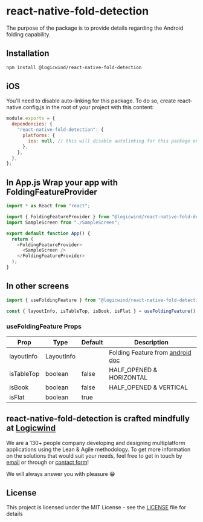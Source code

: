 # react-native-fold-detection

The purpose of the package is to provide details regarding the Android folding capability.

## Installation

```sh
npm install @logicwind/react-native-fold-detection
```


## iOS

You'll need to disable auto-linking for this package.
To do so, create react-native.config.js in the root of your project with this content:
```js
module.exports = {
  dependencies: {
    "react-native-fold-detection": {
      platforms: {
        ios: null, // this will disable autolinking for this package on iOS
      },
    },
  },
};
```

## In App.js Wrap your app with FoldingFeatureProvider

```js
import * as React from "react";

import { FoldingFeatureProvider } from "@logicwind/react-native-fold-detection";
import SampleScreen from "./SampleScreen";

export default function App() {
  return (
    <FoldingFeatureProvider>
      <SampleScreen />
    </FoldingFeatureProvider>
  );
}
```

## In other screens

```js
import { useFoldingFeature } from "@logicwind/react-native-fold-detection";

const { layoutInfo, isTableTop, isBook, isFlat } = useFoldingFeature();
```


### useFoldingFeature Props

| Prop       | Type       | Default | Description                                                                                                              |
| ---------- | ---------- | ------- | ------------------------------------------------------------------------------------------------------------------------ |
| layoutInfo | LayoutInfo |         | Folding Feature from [android doc](https://developer.android.com/reference/kotlin/androidx/window/layout/FoldingFeature) |
| isTableTop | boolean    | false   | HALF_OPENED & HORIZONTAL                                                                                                 |
| isBook     | boolean    | false   | HALF_OPENED & VERTICAL                                                                                                   |
| isFlat     | boolean    | true    |                                                                                                                          |

## react-native-fold-detection is crafted mindfully at [Logicwind](https://www.logicwind.com?utm_source=github&utm_medium=github.com-logicwind&utm_campaign=react-native-fold-detection)

We are a 130+ people company developing and designing multiplatform applications using the Lean & Agile methodology. To get more information on the solutions that would suit your needs, feel free to get in touch by [email](mailto:sales@logicwind.com) or through or [contact form](https://www.logicwind.com/contact-us?utm_source=github&utm_medium=github.com-logicwind&utm_campaign=react-native-fold-detection)!

We will always answer you with pleasure 😁

## License

This project is licensed under the MIT License - see the [LICENSE](LICENSE) file for details